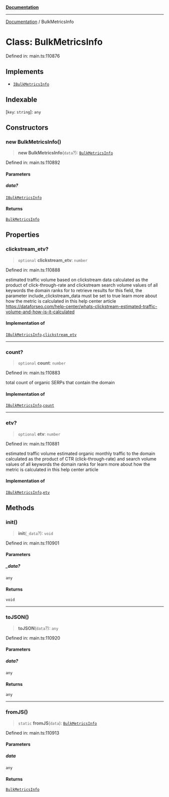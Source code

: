 [**Documentation**](../README.md)

***

[Documentation](../README.md) / BulkMetricsInfo

# Class: BulkMetricsInfo

Defined in: main.ts:110876

## Implements

- [`IBulkMetricsInfo`](../interfaces/IBulkMetricsInfo.md)

## Indexable

\[`key`: `string`\]: `any`

## Constructors

### new BulkMetricsInfo()

> **new BulkMetricsInfo**(`data`?): [`BulkMetricsInfo`](BulkMetricsInfo.md)

Defined in: main.ts:110892

#### Parameters

##### data?

[`IBulkMetricsInfo`](../interfaces/IBulkMetricsInfo.md)

#### Returns

[`BulkMetricsInfo`](BulkMetricsInfo.md)

## Properties

### clickstream\_etv?

> `optional` **clickstream\_etv**: `number`

Defined in: main.ts:110888

estimated traffic volume based on clickstream data
calculated as the product of click-through-rate and clickstream search volume values of all keywords the domain ranks for
to retrieve results for this field, the parameter include_clickstream_data must be set to true
learn more about how the metric is calculated in this help center article https://dataforseo.com/help-center/whats-clickstream-estimated-traffic-volume-and-how-is-it-calculated

#### Implementation of

[`IBulkMetricsInfo`](../interfaces/IBulkMetricsInfo.md).[`clickstream_etv`](../interfaces/IBulkMetricsInfo.md#clickstream_etv)

***

### count?

> `optional` **count**: `number`

Defined in: main.ts:110883

total count of organic SERPs that contain the domain

#### Implementation of

[`IBulkMetricsInfo`](../interfaces/IBulkMetricsInfo.md).[`count`](../interfaces/IBulkMetricsInfo.md#count)

***

### etv?

> `optional` **etv**: `number`

Defined in: main.ts:110881

estimated traffic volume
estimated organic monthly traffic to the domain
calculated as the product of CTR (click-through-rate) and search volume values of all keywords the domain ranks for
learn more about how the metric is calculated in this help center article

#### Implementation of

[`IBulkMetricsInfo`](../interfaces/IBulkMetricsInfo.md).[`etv`](../interfaces/IBulkMetricsInfo.md#etv)

## Methods

### init()

> **init**(`_data`?): `void`

Defined in: main.ts:110901

#### Parameters

##### \_data?

`any`

#### Returns

`void`

***

### toJSON()

> **toJSON**(`data`?): `any`

Defined in: main.ts:110920

#### Parameters

##### data?

`any`

#### Returns

`any`

***

### fromJS()

> `static` **fromJS**(`data`): [`BulkMetricsInfo`](BulkMetricsInfo.md)

Defined in: main.ts:110913

#### Parameters

##### data

`any`

#### Returns

[`BulkMetricsInfo`](BulkMetricsInfo.md)
